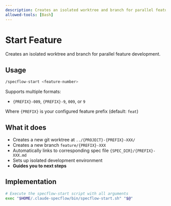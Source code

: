 ```yaml
---
description: Creates an isolated worktree and branch for parallel feature development
allowed-tools: [Bash]
---
```


# Start Feature

Creates an isolated worktree and branch for parallel feature development.

## Usage

```bash
/specflow-start <feature-number>
```

Supports multiple formats:

- `{PREFIX}-009`, `{PREFIX}-9`, `009`, or `9`

Where `{PREFIX}` is your configured feature prefix (default: `feat`)

## What it does

- Creates a new git worktree at `../{PROJECT}-{PREFIX}-XXX/`
- Creates a new branch `feature/{PREFIX}-XXX`
- Automatically links to corresponding spec file `{SPEC_DIR}/{PREFIX}-XXX.md`
- Sets up isolated development environment
- **Guides you to next steps**

## Implementation

```bash
# Execute the specflow-start script with all arguments
exec "$HOME/.claude-specflow/bin/specflow-start.sh" "$@"
```
